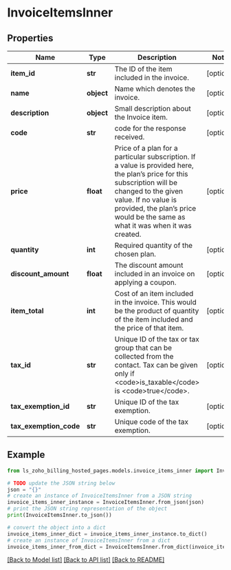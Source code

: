 # InvoiceItemsInner


## Properties

Name | Type | Description | Notes
------------ | ------------- | ------------- | -------------
**item_id** | **str** | The ID of the item included in the invoice. | [optional] 
**name** | **object** | Name which denotes the invoice. | [optional] 
**description** | **object** | Small description about the Invoice item. | [optional] 
**code** | **str** | code for the response received. | [optional] 
**price** | **float** | Price of a plan for a particular subscription. If a value is provided here, the plan’s price for this subscription will be changed to the given value. If no value is provided, the plan’s price would be the same as what it was when it was created. | [optional] 
**quantity** | **int** | Required quantity of the chosen plan. | [optional] 
**discount_amount** | **float** | The discount amount included in an invoice on applying a coupon. | [optional] 
**item_total** | **int** | Cost of an item included in the invoice. This would be the product of quantity of the item included and the price of that item. | [optional] 
**tax_id** | **str** | Unique ID of the tax or tax group that can be collected from the contact. Tax can be given only if &lt;code&gt;is_taxable&lt;/code&gt; is &lt;code&gt;true&lt;/code&gt;. | [optional] 
**tax_exemption_id** | **str** | Unique ID of the tax exemption. | [optional] 
**tax_exemption_code** | **str** | Unique code of the tax exemption. | [optional] 

## Example

```python
from ls_zoho_billing_hosted_pages.models.invoice_items_inner import InvoiceItemsInner

# TODO update the JSON string below
json = "{}"
# create an instance of InvoiceItemsInner from a JSON string
invoice_items_inner_instance = InvoiceItemsInner.from_json(json)
# print the JSON string representation of the object
print(InvoiceItemsInner.to_json())

# convert the object into a dict
invoice_items_inner_dict = invoice_items_inner_instance.to_dict()
# create an instance of InvoiceItemsInner from a dict
invoice_items_inner_from_dict = InvoiceItemsInner.from_dict(invoice_items_inner_dict)
```
[[Back to Model list]](../README.md#documentation-for-models) [[Back to API list]](../README.md#documentation-for-api-endpoints) [[Back to README]](../README.md)


